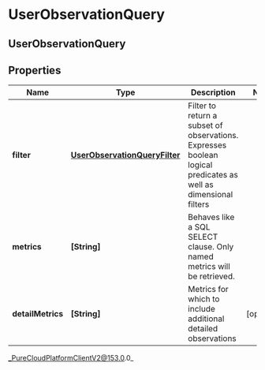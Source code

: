 # UserObservationQuery

## UserObservationQuery

## Properties

|Name | Type | Description | Notes|
|------------ | ------------- | ------------- | -------------|
| **filter** | [**UserObservationQueryFilter**](UserObservationQueryFilter) | Filter to return a subset of observations. Expresses boolean logical predicates as well as dimensional filters | |
| **metrics** | **[String]** | Behaves like a SQL SELECT clause. Only named metrics will be retrieved. | |
| **detailMetrics** | **[String]** | Metrics for which to include additional detailed observations | [optional] |



_PureCloudPlatformClientV2@153.0.0_
